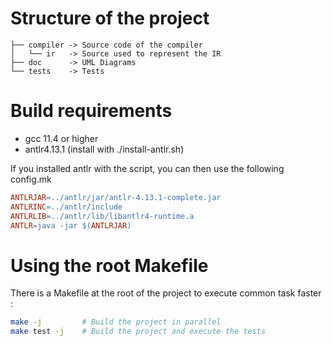 # Structure of the project

```
├── compiler -> Source code of the compiler
│   └── ir   -> Source used to represent the IR
├── doc      -> UML Diagrams
└── tests    -> Tests
```

# Build requirements

- gcc 11.4 or higher
- antlr4.13.1 (install with ./install-antlr.sh)

If you installed antlr with the script, you can then use the following config.mk
```Makefile
ANTLRJAR=../antlr/jar/antlr-4.13.1-complete.jar
ANTLRINC=../antlr/include
ANTLRLIB=../antlr/lib/libantlr4-runtime.a
ANTLR=java -jar $(ANTLRJAR)
```

# Using the root Makefile

There is a Makefile at the root of the project to execute common task faster :

```bash
make -j         # Build the project in parallel
make test -j    # Build the project and execute the tests
```
